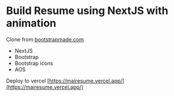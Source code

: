 # Build Resume using NextJS with animation

Clone from [bootstrapmade.com](https://bootstrapmade.com/)

- NextJS
- Bootstrap
- Bootstrap icons
- AOS

Deploy to vercel
[https://mairesume.vercel.app/](https://mairesume.vercel.app/)
